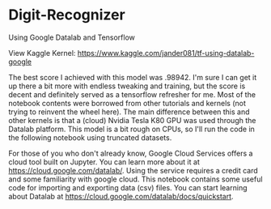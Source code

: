 # Digit-Recognizer
Using Google Datalab and Tensorflow

View Kaggle Kernel: https://www.kaggle.com/jander081/tf-using-datalab-google

The best score I achieved with this model was .98942. I'm sure I can get it up there a bit more with endless tweaking and training, but the score is decent and definitely served as a tensorflow refresher for me. Most of the notebook contents were borrowed from other tutorials and kernels (not trying to reinvent the wheel here). The main difference between this and other kernels is that a (cloud) Nvidia Tesla K80 GPU was used through the Datalab platform. This model is a bit rough on CPUs, so I'll run the code in the following notebook using truncated datasets.


For those of you who don't already know, Google Cloud Services offers a cloud tool built on Jupyter. You can learn more about it at https://cloud.google.com/datalab/. Using the service requires a credit card and some familiarity with google cloud. This notebook contains some useful code for importing and exporting data (csv) files. You can start learning about Datalab at https://cloud.google.com/datalab/docs/quickstart.
